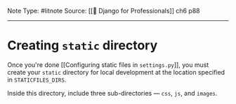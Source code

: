Note Type: #litnote
Source: [[📖 Django for Professionals]] ch6 p88

---
# Creating `static` directory
Once you're done [[Configuring static files in `settings.py`]], you must create your `static` directory for local development at the location specified in `STATICFILES_DIRS`.

Inside this directory, include three sub-directories — `css`, `js`, and `images`.